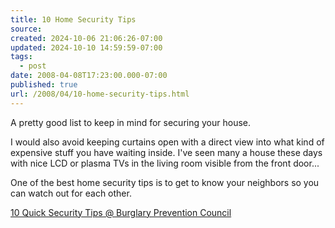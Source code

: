 ```yaml
---
title: 10 Home Security Tips
source: 
created: 2024-10-06 21:06:26-07:00
updated: 2024-10-10 14:59:59-07:00
tags:
  - post
date: 2008-04-08T17:23:00.000-07:00
published: true
url: /2008/04/10-home-security-tips.html
---
```



A pretty good list to keep in mind for securing your house.  
  
I would also avoid keeping curtains open with a direct view into what kind of expensive stuff you have waiting inside. I've seen many a house these days with nice LCD or plasma TVs in the living room visible from the front door...  
  
One of the best home security tips is to get to know your neighbors so you can watch out for each other.  
  
[10 Quick Security Tips @ Burglary Prevention Council](https://www.burglaryprevention.org/10%20Quick%20Security%20Tips.aspx)
